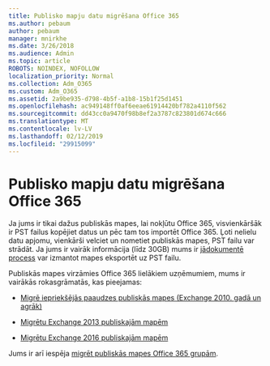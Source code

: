 ```yaml
---
title: Publisko mapju datu migrēšana Office 365
ms.author: pebaum
author: pebaum
manager: mnirkhe
ms.date: 3/26/2018
ms.audience: Admin
ms.topic: article
ROBOTS: NOINDEX, NOFOLLOW
localization_priority: Normal
ms.collection: Adm_O365
ms.custom: Adm_O365
ms.assetid: 2a9be935-d798-4b5f-a1b8-15b1f25d1451
ms.openlocfilehash: ac949148ff0af6eeae61914420bf782a4110f562
ms.sourcegitcommit: dd43cc0a9470f98b8ef2a3787c823801d674c666
ms.translationtype: MT
ms.contentlocale: lv-LV
ms.lasthandoff: 02/12/2019
ms.locfileid: "29915099"
---
```

# <a name="migrate-public-folder-data-to-office-365"></a>Publisko mapju datu migrēšana Office 365

Ja jums ir tikai dažus publiskās mapes, lai nokļūtu Office 365, visvienkāršāk ir PST failus kopējiet datus un pēc tam tos importēt Office 365. Ļoti nelielu datu apjomu, vienkārši velciet un nometiet publiskās mapes, PST failu var strādāt. Ja jums ir vairāk informācija (līdz 30GB) mums ir [jādokumentē process](https://technet.microsoft.com/library/dn874017%28v=exchg.150%29.aspx#PSTMigrate) var izmantot mapes eksportēt uz PST failu. 
  
Publiskās mapes virzāmies Office 365 lielākiem uzņēmumiem, mums ir vairākās rokasgrāmatās, kas pieejamas:
  
- [Migrē iepriekšējās paaudzes publiskās mapes (Exchange 2010. gadā un agrāk)](https://technet.microsoft.com/library/dn874017%28v=exchg.150%29.aspx)
    
- [Migrētu Exchange 2013 publiskajām mapēm](https://technet.microsoft.com/library/mt798260%28v=exchg.150%29.aspx)
    
- [Migrētu Exchange 2016 publiskajām mapēm](https://technet.microsoft.com/library/mt798260%28v=exchg.160%29.aspx)
    
Jums ir arī iespēja [migrēt publiskās mapes Office 365 grupām](https://technet.microsoft.com/library/mt843872%28v=exchg.150%29.aspx).
  

